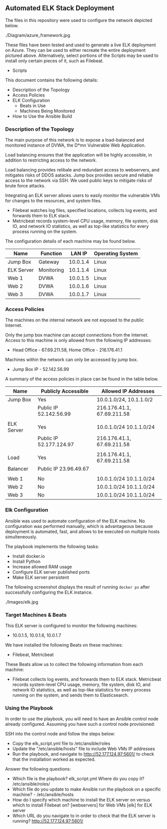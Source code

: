 ## Automated ELK Stack Deployment

The files in this repository were used to configure the network depicted below.

./Diagram/azure_framework.jpg

These files have been tested and used to generate a live ELK deployment on Azure. They can be used to either recreate the entire deployment pictured above. Alternatively, select portions of the Scripts may be used to install only certain pieces of it, such as Filebeat.

  - Scripts

This document contains the following details:
- Description of the Topology
- Access Policies
- ELK Configuration
  - Beats in Use
  - Machines Being Monitored
- How to Use the Ansible Build


### Description of the Topology

The main purpose of this network is to expose a load-balanced and monitored instance of DVWA, the D*mn Vulnerable Web Application.

Load balancing ensures that the application will be highly accessible, in addition to restricting access to the network.

Load balancing provides relibale and redundant access to webservers, and mitigates risks of DDOS aatacks. Jump box provides secure and reliable access to the network via SSH. We used public keys to mitigate risks of brute force attacks.

Integrating an ELK server allows users to easily monitor the vulnerable VMs for changes to the resources, and system files.

- Filebeat watches log files, specified locations, collects log events, and forwards them to ELK stack.
- Metricbeat records system-level CPU usage, memory, file system, disk IO, and network IO statistics, as well as top-like statistics for every process running on the system.

The configuration details of each machine may be found below.

| Name      | Function   | LAN IP      | Operating System |
|-----------|------------|-------------|------------------|
| Jump Box  | Gateway    | 10.0.1.4    |   Linux          |
| ELK Server| Monitoring | 10.1.1.4    |   Linux          |
| Web 1     | DVWA       | 10.0.1.5    |   Linux          |
| Web 2     | DVWA       | 10.0.1.6    |   Linux          |
| Web 3     | DVWA       | 10.0.1.7    |   Linux          |

### Access Policies

The machines on the internal network are not exposed to the public Internet. 

Only the jump box machine can accept connections from the Internet. Access to this machine is only allowed from the following IP addresses:
- Head Office - 67.69.211.58, Home Office - 216.176.41.1

Machines within the network can only be accessed by jump box.
- Jump Box IP - 52.142.56.99

A summary of the access policies in place can be found in the table below.

| Name       | Publicly Accessible     | Allowed IP Addresses       |
|------------|-------------------------|----------------------------|
| Jump Box   | Yes                     | 10.0.1.0/24, 10.1.1.0/2    |
|            | Public IP 52.142.56.99  | 216.176.41.1, 67.69.211.58 |
|            |                         |                            |
| ELK Server | Yes                     | 10.0.1.0/24 10.1.1.0/24    |
|            | Public IP 52.177.124.97 | 216.176.41.1, 67.69.211.58 |
|            |                         |                            |
| Load       | Yes                     | 216.176.41.1, 67.69.211.58 |
| Balancer   | Public IP 23.96.49.67   |                            |
|            |                         |                            |
| Web 1      | No                      | 10.0.1.0/24 10.1.1.0/24    |
| Web 2      | No                      | 10.0.1.0/24 10.1.1.0/24    |
| Web 3      | No                      | 10.0.1.0/24 10.1.1.0/24    |


### Elk Configuration

Ansible was used to automate configuration of the ELK machine. No configuration was performed manually, which is advantageous because
deployment is automated, fast, and allows to be executed on multiple hosts simulteneously.

The playbook implements the following tasks:
- Install docker.io
- Install Python
- Increase allowed RAM usage
- Configure ELK server published ports
- Make ELK server persistent

The following screenshot displays the result of running `docker ps` after successfully configuring the ELK instance.

./Images/elk.jpg

### Target Machines & Beats
This ELK server is configured to monitor the following machines:
- 10.0.1.5, 10.0.1.6, 10.0.1.7

We have installed the following Beats on these machines:
- Filebeat, Metricbeat

These Beats allow us to collect the following information from each machine:
- Filebeat collects log events, and forwards them to ELK stack. Metricbeat records system-level CPU usage, memory, file system, disk IO, and network IO statistics, as well as top-like statistics for every process running on the system, and sends them to Elasticsearch.

### Using the Playbook
In order to use the playbook, you will need to have an Ansible control node already configured. Assuming you have such a control node provisioned: 

SSH into the control node and follow the steps below:
- Copy the elk_script.yml file to /etc/ansible/roles
- Update the "/etc/ansible/hosts" file to include Web VMs IP addresses
- Run the playbook, and navigate to http://52.177.124.97:5601/ to check that the installation worked as expected.

Answer the following questions:
- Which file is the playbook? elk_script.yml Where do you copy it? /etc/ansible/roles/
- Which file do you update to make Ansible run the playbook on a specific machine? - /etc/ansible/hosts
- How do I specify which machine to install the ELK server on versus which to install Filebeat on? [webservers] for Web VMs [elk] for ELK server
- Which URL do you navigate to in order to check that the ELK server is running? http://52.177.124.97:5601/
